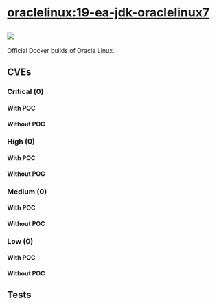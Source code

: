 # [oraclelinux:19-ea-jdk-oraclelinux7](https://hub.docker.com/_/oraclelinux?tab=tags)
![](https://img.shields.io/static/v1?label=tag&message=19-ea-jdk-oraclelinux7&color=blue)
---
<p>
Official Docker builds of Oracle Linux.
</p>

## CVEs
### Critical (0)
#### With POC

#### Without POC


### High (0)
#### With POC

#### Without POC


### Medium (0)
#### With POC

#### Without POC


### Low (0)
#### With POC

#### Without POC


## Tests
